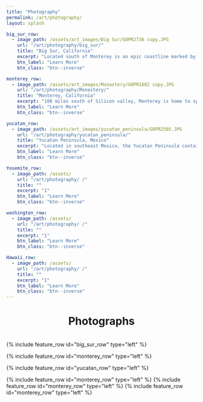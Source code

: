 ```yaml
---
title: "Photography"
permalink: /art/photography/
layout: splash

big_sur_row:
  - image_path: /assets/art_images/Big Sur/GOPR2736 copy.JPG
    url: "/art/photography/big_sur/"
    title: "Big Sur, California"
    excerpt: "Located south of Monterey is an epic coastline marked by steep cliffs, Redwood trees, and lush kelp forests. Welcome to Big Sur, California. Big Sur is my favorite place to freedive in the whole world."
    btn_label: "Learn More"
    btn_class: "btn--inverse"

monterey_row:
  - image_path: /assets/art_images/Monastery/GOPR1602 copy.JPG
    url: "/art/photography/Monastery/"
    title: "Monterey, California"
    excerpt: "100 miles south of Silicon valley, Monterey is home to spectacular kelp forests and cold water."
    btn_label: "Learn More"
    btn_class: "btn--inverse"

yucatan_row:
  - image_path: /assets/art_images/yucatan_peninsula/GOPR2505.JPG
    url: "/art/photography/yucatan_peninsula/"
    title: "Yucatan Peninsula, Mexico"
    excerpt: "Located in southeast Mexico, the Yucatan Peninsula contains underwater rivers that can form cenotes. Cenotes offer unique diving conditions"
    btn_label: "Learn More"
    btn_class: "btn--inverse"

Yosemite_row:
  - image_path: /assets/
    url: "/art/photography/ /"
    title: ""
    excerpt: "1"
    btn_label: "Learn More"
    btn_class: "btn--inverse"

washington_row:
  - image_path: /assets/
    url: "/art/photography/ /"
    title: ""
    excerpt: "1"
    btn_label: "Learn More"
    btn_class: "btn--inverse"

Hawaii_row:
  - image_path: /assets/
    url: "/art/photography/ /"
    title: ""
    excerpt: "1"
    btn_label: "Learn More"
    btn_class: "btn--inverse"
---
```

<h1 style="text-align: center;">Photographs</h1>
<br>
{% include feature_row id="big_sur_row" type="left" %}

{% include feature_row id="monterey_row" type="left" %}

{% include feature_row id="yucatan_row" type="left" %}

{% include feature_row id="monterey_row" type="left" %}
{% include feature_row id="monterey_row" type="left" %}
{% include feature_row id="monterey_row" type="left" %}
